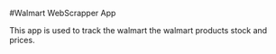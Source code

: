 #Walmart WebScrapper App

This app is used to track the walmart the walmart products stock and prices.